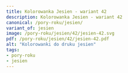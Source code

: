 ```yaml
---
title: Kolorowanka Jesien - wariant 42
description: Kolorowanka Jesien - wariant 42
canonical: /pory-roku/jesien/
variant_of: jesien
image: /pory-roku/jesien/42/jesien-42.svg
pdf: /pory-roku/jesien/42/jesien-42.pdf
alt: "Kolorowanki do druku jesien"
tags:
- pory-roku
- jesien
---
```

